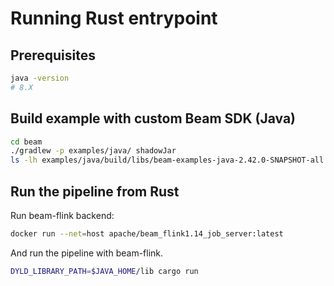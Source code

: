 # Running Rust entrypoint

## Prerequisites

```bash
java -version
# 8.X
```

## Build example with custom Beam SDK (Java)

```bash
cd beam
./gradlew -p examples/java/ shadowJar
ls -lh examples/java/build/libs/beam-examples-java-2.42.0-SNAPSHOT-all.jar
```

## Run the pipeline from Rust

Run beam-flink backend:

```bash
docker run --net=host apache/beam_flink1.14_job_server:latest
```

And run the pipeline with beam-flink.

```bash
DYLD_LIBRARY_PATH=$JAVA_HOME/lib cargo run
```
